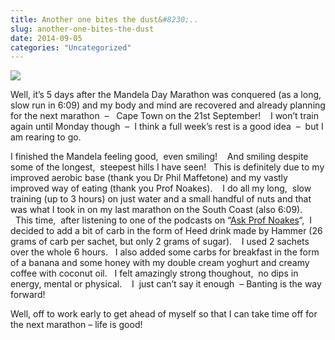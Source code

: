 ```yaml
---
title: Another one bites the dust&#8230;..
slug: another-one-bites-the-dust
date: 2014-09-05
categories: "Uncategorized"
---
```


<p><img src="http://res.cloudinary.com/dy6grlu8z/image/upload/v1558842169/bghzcfsjgozacwlkyccb.jpg"/></p>
<p>Well, it’s 5 days after the Mandela Day Marathon was conquered (as a long, slow run in 6:09) and my body and mind are recovered and already planning for the next marathon  –   Cape Town on the 21st September!    I won’t train again until Monday though  –  I think a full week’s rest is a good idea  –  but I am rearing to go.</p>
<p>I finished the Mandela feeling good,  even smiling!    And smiling despite some of the longest,  steepest hills I have seen!   This is definitely due to my improved aerobic base (thank you Dr Phil Maffetone) and my vastly improved way of eating (thank you Prof Noakes).    I do all my long,  slow training (up to 3 hours) on just water and a small handful of nuts and that was what I took in on my last marathon on the South Coast (also 6:09).   This time,  after listening to one of the podcasts on “<a title="Link to Ask Prof Noakes" href="http://talkfeed.co.za/askprofnoakes/" target="_blank">Ask Prof Noakes</a>“,  I decided to add a bit of carb in the form of Heed drink made by Hammer (26 grams of carb per sachet, but only 2 grams of sugar).    I used 2 sachets over the whole 6 hours.   I also added some carbs for breakfast in the form of a banana and some honey with my double cream yoghurt and creamy coffee with coconut oil.   I felt amazingly strong thoughout,  no dips in energy, mental or physical.    I  just can’t say it enough  – Banting is the way forward!</p>
<p>Well, off to work early to get ahead of myself so that I can take time off for the next marathon – life is good!</p>









